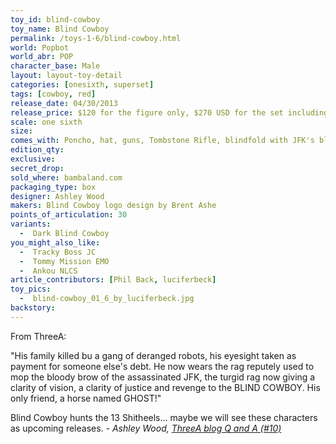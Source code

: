 ```yaml
---
toy_id: blind-cowboy
toy_name: Blind Cowboy
permalink: /toys-1-6/blind-cowboy.html
world: Popbot
world_abr: POP
character_base: Male
layout: layout-toy-detail
categories: [onesixth, superset]
tags: [cowboy, red]
release_date: 04/30/2013
release_price: $120 for the figure only, $270 USD for the set including the horse
scale: one sixth
size: 
comes_with: Poncho, hat, guns, Tombstone Rifle, blindfold with JFK's blood, Red Devil sock puppet
edition_qty: 
exclusive:
secret_drop:
sold_where: bambaland.com
packaging_type: box
designer: Ashley Wood
makers: Blind Cowboy logo design by Brent Ashe
points_of_articulation: 30
variants: 
  -  Dark Blind Cowboy
you_might_also_like:
  -  Tracky Boss JC
  -  Tommy Mission EMO
  -  Ankou NLCS
article_contributors: [Phil Back, luciferbeck]
toy_pics:
  -  blind-cowboy_01_6_by_luciferbeck.jpg
backstory:
---
```

From ThreeA:

"His family killed bu a gang of deranged robots, his eyesight taken as payment for someone else's debt. He now wears the rag reputely used to mop the bloody brow of the assassinated JFK, the turgid rag now giving a clarity of vision, a clarity of justice and revenge to the BLIND COWBOY. His only friend, a horse named GHOST!"

Blind Cowboy hunts the 13 Shitheels... maybe we will see these characters as upcoming releases.
<cite>- Ashley Wood, <a href="http://worldof3alegion.forumotion.com/t287-qa-sessions-with-ashley-wood" target="_blank">ThreeA blog Q and A (#10)</a></cite>